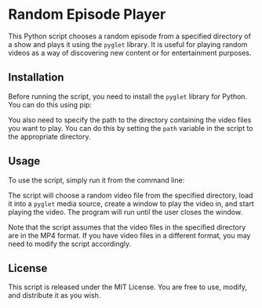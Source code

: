 # Random Episode Player

This Python script chooses a random episode  from a specified directory of a show and plays it using the `pyglet` library. It is useful for playing random videos as a way of discovering new content or for entertainment purposes.

## Installation

Before running the script, you need to install the `pyglet` library for Python. You can do this using pip:


You also need to specify the path to the directory containing the video files you want to play. You can do this by setting the `path` variable in the script to the appropriate directory.

## Usage

To use the script, simply run it from the command line:


The script will choose a random video file from the specified directory, load it into a `pyglet` media source, create a window to play the video in, and start playing the video. The program will run until the user closes the window.

Note that the script assumes that the video files in the specified directory are in the MP4 format. If you have video files in a different format, you may need to modify the script accordingly.

## License

This script is released under the MIT License. You are free to use, modify, and distribute it as you wish.
